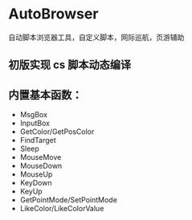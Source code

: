 # AutoBrowser
自动脚本浏览器工具，自定义脚本，网际巡航，页游辅助

## 初版实现 cs 脚本动态编译
## 内置基本函数：
* MsgBox
* InputBox
* GetColor/GetPosColor
* FindTarget
* Sleep
* MouseMove
* MouseDown
* MouseUp
* KeyDown
* KeyUp
* GetPointMode/SetPointMode
* LikeColor/LikeColorValue
